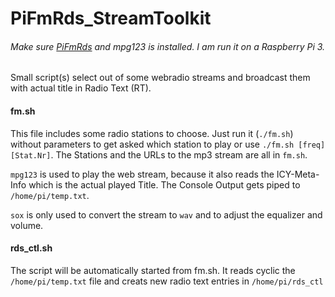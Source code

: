 # PiFmRds_StreamToolkit
###### Make sure <a href="http://github.com/ChristopheJacquet/PiFmRds">PiFmRds</a> and mpg123 is installed. I am run it on a Raspberry Pi 3.

Small script(s) select out of some webradio streams and broadcast them with actual title in Radio Text (RT).


#### fm.sh
This file includes some radio stations to choose. Just run it (`./fm.sh`) without parameters to get asked which station to play or use `./fm.sh [freq] [Stat.Nr]`.
The Stations and the URLs to the mp3 stream are all in `fm.sh`.

`mpg123` is used to play the web stream, because it also reads the ICY-Meta-Info which is the actual played Title.
The Console Output gets piped to `/home/pi/temp.txt`.

`sox` is only used to convert the stream to `wav` and to adjust the equalizer and volume.

#### rds_ctl.sh
The script will be automatically started from fm.sh.
It reads cyclic the `/home/pi/temp.txt` file and creats new radio text entries in  `/home/pi/rds_ctl`

